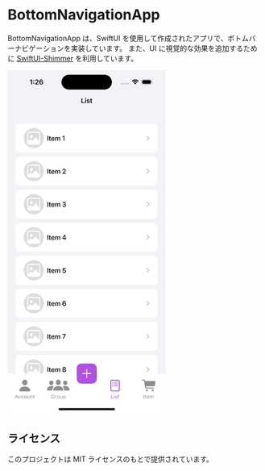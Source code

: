 # BottomNavigationApp

BottomNavigationApp は、SwiftUI を使用して作成されたアプリで、ボトムバーナビゲーションを実装しています。
また、UI に視覚的な効果を追加するために [SwiftUI-Shimmer](https://github.com/markiv/SwiftUI-Shimmer) を利用しています。


<img src="../Docs/image.png" width="314">

## ライセンス
このプロジェクトは MIT ライセンスのもとで提供されています。
